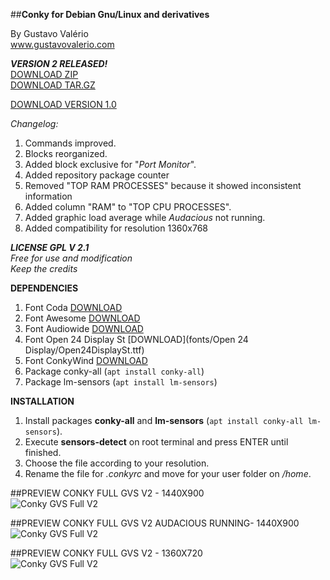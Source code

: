 ##**Conky for Debian Gnu/Linux and derivatives**

By Gustavo Valério
<br>www.gustavovalerio.com

***VERSION 2 RELEASED!***
<br>[DOWNLOAD ZIP](https://github.com/gustavovalerio/Conky/archive/v2.1.zip)
<br>[DOWNLOAD TAR.GZ](https://github.com/gustavovalerio/Conky/archive/v2.1.tar.gz)

[DOWNLOAD VERSION 1.0](https://github.com/gustavovalerio/Conky/tree/old)

*Changelog:*

1. Commands improved.
2. Blocks reorganized.
3. Added block exclusive for "*Port Monitor*".
4. Added repository package counter
5. Removed "TOP RAM PROCESSES" because it showed inconsistent information
6. Added column "RAM" to "TOP CPU PROCESSES".
7. Added graphic load average while *Audacious* not running.
8. Added compatibility for resolution 1360x768

***LICENSE GPL V 2.1***
<br>*Free for use and modification*
<br>*Keep the credits*

**DEPENDENCIES**

1. Font Coda [DOWNLOAD](fonts/Coda/Coda.ttf)
2. Font Awesome [DOWNLOAD](fonts/Awesome/FontAwesome.otf)
3. Font Audiowide [DOWNLOAD](fonts/Audiowide/Audiowide.ttf)
4. Font Open 24 Display St [DOWNLOAD](fonts/Open 24 Display/Open24DisplaySt.ttf)
5. Font ConkyWind [DOWNLOAD](fonts/ConkyWind/ConkyWind.otf)
6. Package conky-all (`apt install conky-all`)
7. Package lm-sensors (`apt install lm-sensors`)

**INSTALLATION**

1. Install packages **conky-all** and **lm-sensors** (`apt install conky-all lm-sensors`). 
2. Execute **sensors-detect** on root terminal and press ENTER until finished.
3. Choose the file according to your resolution.
4. Rename the file for *.conkyrc* and move for your user folder on */home*.

##PREVIEW CONKY FULL GVS V2 - 1440X900
<br>![Conky GVS Full V2](https://github.com/gustavovalerio/Conky/blob/images/screenshots/Conky-Full-GVS-PreviewNormal-1440x900-V2.png)

##PREVIEW CONKY FULL GVS V2 AUDACIOUS RUNNING- 1440X900
<br>![Conky GVS Full V2](https://github.com/gustavovalerio/Conky/blob/images/screenshots/Conky-Full-GVS-PreviewAudacious-1440x900-V2.png)

##PREVIEW CONKY FULL GVS V2 - 1360X720
<br>![Conky GVS Full V2](https://github.com/gustavovalerio/Conky/blob/images/screenshots/Conky-Full-GVS-PreviewNormal-1360x720-V2.png)
